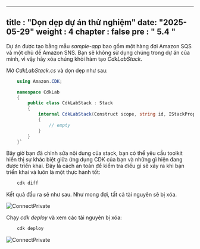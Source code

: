 ---

title : "Dọn dẹp dự án thử nghiệm"
date: "2025-05-29"
weight : 4
chapter : false
pre : " <b> 5.4 </b> "
----------------------

Dự án được tạo bằng mẫu *sample-app* bao gồm một hàng đợi Amazon SQS và một chủ đề Amazon SNS. Bạn sẽ không sử dụng chúng trong dự án của mình, vì vậy hãy xóa chúng khỏi hàm tạo *CdkLabStack*.

Mở *CdkLabStack.cs* và dọn dẹp như sau:

```csharp
    using Amazon.CDK;

    namespace CdkLab
    {
        public class CdkLabStack : Stack
        {
            internal CdkLabStack(Construct scope, string id, IStackProps props = null) : base(scope, id, props)
            {
                // empty
            }
        }
    }`
```

Bây giờ bạn đã chỉnh sửa nội dung của stack, bạn có thể yêu cầu toolkit hiển thị sự khác biệt giữa ứng dụng CDK của bạn và những gì hiện đang được triển khai. Đây là cách an toàn để kiểm tra điều gì sẽ xảy ra khi bạn triển khai và luôn là một thực hành tốt:

```csharp
    cdk diff
```

Kết quả đầu ra sẽ như sau. Như mong đợi, tất cả tài nguyên sẽ bị xóa.

![ConnectPrivate](../../../images/5-Infrastructure/5.10.png)

Chạy *cdk deploy* và xem các tài nguyên bị xóa:

```csharp
    cdk deploy
```

![ConnectPrivate](../../../images/5-Infrastructure/5.11.png)
